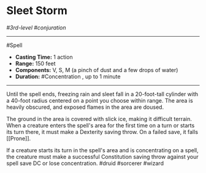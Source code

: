 # Sleet Storm
*#3rd-level #conjuration*
___ 
#Spell
- **Casting Time:** 1 action
- **Range:** 150 feet
- **Components:** V, S, M (a pinch of dust and a few drops of water)
- **Duration:** #Concentration , up to 1 minute
---
Until the spell ends, freezing rain and sleet fall in a 20-foot-tall cylinder with a 40-foot radius centered on a point you choose within range. The area is heavily obscured, and exposed flames in the area are doused.

The ground in the area is covered with slick ice, making it difficult terrain. When a creature enters the spell's area for the first time on a turn or starts its turn there, it must make a Dexterity saving throw. On a failed save, it falls [[Prone]].

If a creature starts its turn in the spell's area and is concentrating on a spell, the creature must make a successful Constitution saving throw against your spell save DC or lose concentration.
#druid
#sorcerer
#wizard